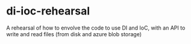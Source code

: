 # di-ioc-rehearsal
A rehearsal of how to envolve the code to use DI and IoC, with an API to write and read files (from disk and azure blob storage)
